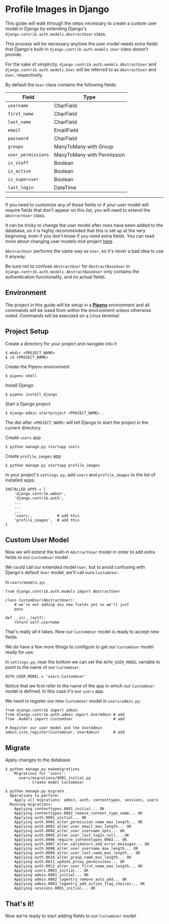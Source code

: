 # Profile Images in Django

This guide will walk through the steps necessary to create a custom user model in Django by extending Django's `django.contrib.auth.models.AbstractUser` class.

This process will be necessary anytime the user model needs extra fields that Django's built-in `django.contrib.auth.models.User` class doesn't provide.

For the sake of simplicity, `django.contrib.auth.models.AbstractUser` and `django.contrib.auth.models.User` will be referred to as `AbstractUser` and `User`, respectively.

By default the `User` class contains the following fields:

|     Field          |             Type              |
|--------------------|-------------------------------|
|     `username`     |           CharField           |   
|    `first_name`    |           CharField           |
|     `last_name`    |           CharField           |
|      `email`       |           EmailField          |
|     `password`     |           CharField           |    
|      `groups`      |     ManyToMany with Group     |
| `user_permissions` |  ManyToMany with Permission   |    
|     `is_staff`     |            Boolean            |
|    `is_active`     |            Boolean            |
|   `is_superuser`   |            Boolean            |
|    `last_login`    |            DateTime           |
-----------------------------------------------------

If you need to customize any of these fields or if your user model will require fields that don't appear on this list, you will need to extend the `AbstractUser` class.

It can be tricky to change the user model after rows have been added to the database, so it is highly recommended that this is set up at the very beginning, even if you don't know if you need extra fields. You can read more about changing user models mid-project [here](https://docs.djangoproject.com/en/3.0/topics/auth/customizing/#changing-to-a-custom-user-model-mid-project).

`AbstractUser` performs the same way as `User`, so it's never a bad idea to use it anyway.

Be sure not to confuse `AbstractUser` for `AbstractBaseUser` in `django.contrib.auth.models`. `AbstractBaseUser` only contains the authentication functionality, and no actual fields.

## Environment

The project in this guide will be setup in a **[Pipenv](https://pipenv-fork.readthedocs.io/en/latest/)** environment and all commands will be issed from within the environment unless otherwise noted. Commands will be executed on a Linux terminal.

## Project Setup

Create a directory for your project and navigate into it

    $ mkdir <PROJECT_NAME>
    $ cd <PROJECT_NAME>

Create the Pipenv environment

    $ pipenv shell

Install Django

    $ pipenv install django

Start a Django project

    $ django-admin startproject <PROJECT_NAME> .

The dot after `<PROJECT_NAME>` will tell Django to start the project in the current directory.

Create `users` app

    $ python manage.py startapp users

Create `profile_images` app

    $ python manage.py startapp profile_images

In your project's `settings.py`, add `users` and `profile_images` to the list of installed apps.

    INSTALLED_APPS = [
        'django.contrib.admin',
        'django.contrib.auth',
        ...
        ...
        ...
        'users',           # add this
        'profile_images',  # add this
    ]

## Custom User Model

Now we will extend the built-in `AbstractUser` model in order to add extra fields to our `CustomUser` model. 

We could call our extended model `User`, but to avoid confusing with Django's default `User` model, we'll call ours `CustomUser`.

In `users/models.py`:

    from django.contrib.auth.models import AbstractUser

    class CustomUser(AbstractUser):
        # we're not adding any new fields yet so we'll just
        pass
    
    def __str__(self):
        return self.username
        
That's really all it takes. Now our `CustomUser` model is ready to accept new fields.

We do have a few more things to configure to get our `CustomUser` model ready for use.

In `settings.py`, near the bottom we can set the `AUTH_USER_MODEL` variable to point to the name of our `CustomUser`.

    AUTH_USER_MODEL = 'users.CustomUser'

Notice that we first refer to the name of the app in which our `CustomUser` model is defined. In this case it's our `users` app.

We need to register our new `CustomUser` model in `users/admin.py`:

    from django.contrib import admin
    from django.contrib.auth.admin import UserAdmin # add
    from .models import CustomUser                  # add

    # Register our user model and the UserAdmin
    admin.site.register(CustomUser, UserAdmin)      # add

## Migrate

Apply changes to the database.

    $ python manage.py makemigrations
        Migrations for 'users':
          users/migrations/0001_initial.py
              - Create model CustomUser
    
    $ python manage.py migrate
      Operations to perform:
        Apply all migrations: admin, auth, contenttypes, sessions, users
      Running migrations:
        Applying contenttypes.0001_initial... OK
        Applying contenttypes.0002_remove_content_type_name... OK
        Applying auth.0001_initial... OK
        Applying auth.0002_alter_permission_name_max_length... OK
        Applying auth.0003_alter_user_email_max_length... OK
        Applying auth.0004_alter_user_username_opts... OK
        Applying auth.0005_alter_user_last_login_null... OK
        Applying auth.0006_require_contenttypes_0002... OK
        Applying auth.0007_alter_validators_add_error_messages... OK
        Applying auth.0008_alter_user_username_max_length... OK
        Applying auth.0009_alter_user_last_name_max_length... OK
        Applying auth.0010_alter_group_name_max_length... OK
        Applying auth.0011_update_proxy_permissions... OK
        Applying auth.0012_alter_user_first_name_max_length... OK
        Applying users.0001_initial... OK
        Applying admin.0001_initial... OK
        Applying admin.0002_logentry_remove_auto_add... OK
        Applying admin.0003_logentry_add_action_flag_choices... OK
        Applying sessions.0001_initial... OK

## That's it!

Now we're ready to start adding fields to our `CustomUser` model. 